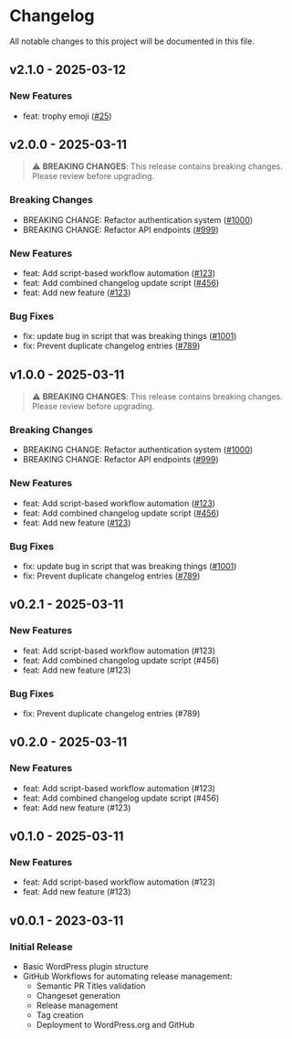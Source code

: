# Changelog

All notable changes to this project will be documented in this file.

## v2.1.0 - 2025-03-12

### New Features

- feat: trophy emoji ([#25](https://github.com/jasonbahl/automation-tests/pull/25))

## v2.0.0 - 2025-03-11

> ⚠️ **BREAKING CHANGES**: This release contains breaking changes. Please review before upgrading.

### Breaking Changes

- BREAKING CHANGE: Refactor authentication system ([#1000](https://github.com/jasonbahl/automation-tests/pull/1000))
- BREAKING CHANGE: Refactor API endpoints ([#999](https://github.com/jasonbahl/automation-tests/pull/999))

### New Features

- feat: Add script-based workflow automation ([#123](https://github.com/jasonbahl/automation-tests/pull/123))
- feat: Add combined changelog update script ([#456](https://github.com/jasonbahl/automation-tests/pull/456))
- feat: Add new feature ([#123](https://github.com/jasonbahl/automation-tests/pull/123))

### Bug Fixes

- fix: update bug in script that was breaking things ([#1001](https://github.com/jasonbahl/automation-tests/pull/1001))
- fix: Prevent duplicate changelog entries ([#789](https://github.com/jasonbahl/automation-tests/pull/789))

## v1.0.0 - 2025-03-11

> ⚠️ **BREAKING CHANGES**: This release contains breaking changes. Please review before upgrading.

### Breaking Changes

- BREAKING CHANGE: Refactor authentication system ([#1000](https://github.com/jasonbahl/automation-tests/pull/1000))
- BREAKING CHANGE: Refactor API endpoints ([#999](https://github.com/jasonbahl/automation-tests/pull/999))

### New Features

- feat: Add script-based workflow automation ([#123](https://github.com/jasonbahl/automation-tests/pull/123))
- feat: Add combined changelog update script ([#456](https://github.com/jasonbahl/automation-tests/pull/456))
- feat: Add new feature ([#123](https://github.com/jasonbahl/automation-tests/pull/123))

### Bug Fixes

- fix: update bug in script that was breaking things ([#1001](https://github.com/jasonbahl/automation-tests/pull/1001))
- fix: Prevent duplicate changelog entries ([#789](https://github.com/jasonbahl/automation-tests/pull/789))

## v0.2.1 - 2025-03-11

### New Features

- feat: Add script-based workflow automation (#123)
- feat: Add combined changelog update script (#456)
- feat: Add new feature (#123)

### Bug Fixes

- fix: Prevent duplicate changelog entries (#789)

## v0.2.0 - 2025-03-11

### New Features

- feat: Add script-based workflow automation (#123)
- feat: Add combined changelog update script (#456)
- feat: Add new feature (#123)

## v0.1.0 - 2025-03-11

### New Features

- feat: Add script-based workflow automation (#123)
- feat: Add new feature (#123)

## v0.0.1 - 2023-03-11

### Initial Release

- Basic WordPress plugin structure
- GitHub Workflows for automating release management:
  - Semantic PR Titles validation
  - Changeset generation
  - Release management
  - Tag creation
  - Deployment to WordPress.org and GitHub 
